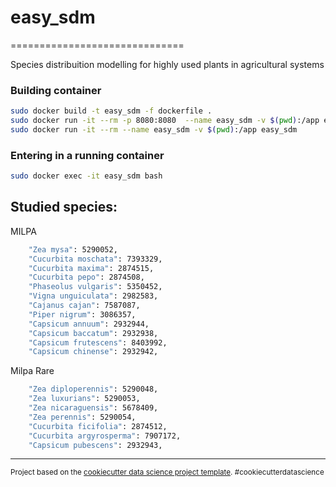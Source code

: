 # easy_sdm
==============================

Species distribuition modelling for highly used plants in agricultural systems

### Building container

```bash
sudo docker build -t easy_sdm -f dockerfile .
sudo docker run -it --rm -p 8080:8080  --name easy_sdm -v $(pwd):/app easy_sdm
sudo docker run -it --rm --name easy_sdm -v $(pwd):/app easy_sdm
```
###  Entering in a running container
```bash
sudo docker exec -it easy_sdm bash
```

## Studied species:

MILPA

```bash
    "Zea mysa": 5290052,
    "Cucurbita moschata": 7393329,
    "Cucurbita maxima": 2874515,
    "Cucurbita pepo": 2874508,
    "Phaseolus vulgaris": 5350452,
    "Vigna unguiculata": 2982583,
    "Cajanus cajan": 7587087,
    "Piper nigrum": 3086357,
    "Capsicum annuum": 2932944,
    "Capsicum baccatum": 2932938,
    "Capsicum frutescens": 8403992,
    "Capsicum chinense": 2932942,
```

Milpa Rare

```bash
    "Zea diploperennis": 5290048,
    "Zea luxurians": 5290053,
    "Zea nicaraguensis": 5678409,
    "Zea perennis": 5290054,
    "Cucurbita ficifolia": 2874512,
    "Cucurbita argyrosperma": 7907172,
    "Capsicum pubescens": 2932943,
```

--------

<p><small>Project based on the <a target="_blank" href="https://drivendata.github.io/cookiecutter-data-science/">cookiecutter data science project template</a>. #cookiecutterdatascience</small></p>
